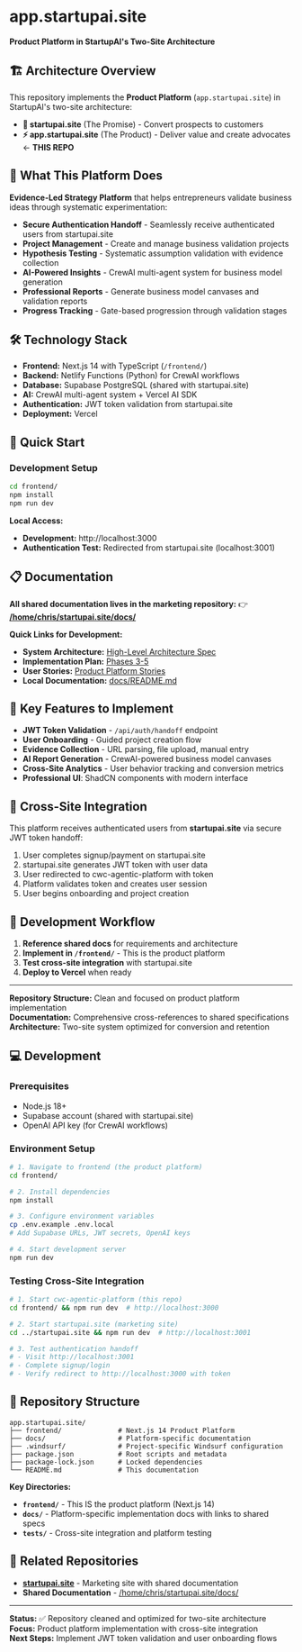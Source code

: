 # app.startupai.site

**Product Platform in StartupAI's Two-Site Architecture**

## 🏗️ Architecture Overview

This repository implements the **Product Platform** (`app.startupai.site`) in StartupAI's two-site architecture:

- **🎯 startupai.site** (The Promise) - Convert prospects to customers
- **⚡ app.startupai.site** (The Product) - Deliver value and create advocates ← **THIS REPO**

## 🚀 What This Platform Does

**Evidence-Led Strategy Platform** that helps entrepreneurs validate business ideas through systematic experimentation:

- **Secure Authentication Handoff** - Seamlessly receive authenticated users from startupai.site
- **Project Management** - Create and manage business validation projects
- **Hypothesis Testing** - Systematic assumption validation with evidence collection
- **AI-Powered Insights** - CrewAI multi-agent system for business model generation
- **Professional Reports** - Generate business model canvases and validation reports
- **Progress Tracking** - Gate-based progression through validation stages

## 🛠️ Technology Stack

- **Frontend:** Next.js 14 with TypeScript (`/frontend/`)
- **Backend:** Netlify Functions (Python) for CrewAI workflows
- **Database:** Supabase PostgreSQL (shared with startupai.site)
- **AI:** CrewAI multi-agent system + Vercel AI SDK
- **Authentication:** JWT token validation from startupai.site
- **Deployment:** Vercel

## 🚀 Quick Start

### Development Setup
```bash
cd frontend/
npm install
npm run dev
```

**Local Access:**
- **Development:** http://localhost:3000
- **Authentication Test:** Redirected from startupai.site (localhost:3001)

## 📋 Documentation

**All shared documentation lives in the marketing repository:**
👉 **[/home/chris/startupai.site/docs/](/home/chris/startupai.site/docs/)**

**Quick Links for Development:**
- **System Architecture:** [High-Level Architecture Spec](../startupai.site/docs/technical/high_level_architectural_spec.md#32-product-platform-cwc-agentic-platform-the-product)
- **Implementation Plan:** [Phases 3-5](../startupai.site/docs/technical/two-site-implementation-plan.md#4-phase-3-product-platform-core-features-cwc-agentic-platform)
- **User Stories:** [Product Platform Stories](../startupai.site/docs/product/user-stories.md)
- **Local Documentation:** [docs/README.md](docs/README.md)

## 🔧 Key Features to Implement

- **JWT Token Validation** - `/api/auth/handoff` endpoint
- **User Onboarding** - Guided project creation flow
- **Evidence Collection** - URL parsing, file upload, manual entry
- **AI Report Generation** - CrewAI-powered business model canvases
- **Cross-Site Analytics** - User behavior tracking and conversion metrics
- **Professional UI**: ShadCN components with modern interface

## 🔗 Cross-Site Integration

This platform receives authenticated users from **startupai.site** via secure JWT token handoff:

1. User completes signup/payment on startupai.site
2. startupai.site generates JWT token with user data
3. User redirected to cwc-agentic-platform with token
4. Platform validates token and creates user session
5. User begins onboarding and project creation

## 🚀 Development Workflow

1. **Reference shared docs** for requirements and architecture
2. **Implement in `/frontend/`** - This is the product platform
3. **Test cross-site integration** with startupai.site
4. **Deploy to Vercel** when ready

---

**Repository Structure:** Clean and focused on product platform implementation  
**Documentation:** Comprehensive cross-references to shared specifications  
**Architecture:** Two-site system optimized for conversion and retention

## 💻 Development

### Prerequisites
- Node.js 18+
- Supabase account (shared with startupai.site)
- OpenAI API key (for CrewAI workflows)

### Environment Setup
```bash
# 1. Navigate to frontend (the product platform)
cd frontend/

# 2. Install dependencies
npm install

# 3. Configure environment variables
cp .env.example .env.local
# Add Supabase URLs, JWT secrets, OpenAI keys

# 4. Start development server
npm run dev
```

### Testing Cross-Site Integration
```bash
# 1. Start cwc-agentic-platform (this repo)
cd frontend/ && npm run dev  # http://localhost:3000

# 2. Start startupai.site (marketing site)
cd ../startupai.site && npm run dev  # http://localhost:3001

# 3. Test authentication handoff
# - Visit http://localhost:3001
# - Complete signup/login
# - Verify redirect to http://localhost:3000 with token
```

## 📁 Repository Structure

```
app.startupai.site/
├── frontend/              # Next.js 14 Product Platform
├── docs/                  # Platform-specific documentation
├── .windsurf/             # Project-specific Windsurf configuration
├── package.json           # Root scripts and metadata
├── package-lock.json      # Locked dependencies
└── README.md              # This documentation
```

**Key Directories:**
- **`frontend/`** - This IS the product platform (Next.js 14)
- **`docs/`** - Platform-specific implementation docs with links to shared specs
- **`tests/`** - Cross-site integration and platform testing

## 🔗 Related Repositories

- **[startupai.site](../startupai.site/)** - Marketing site with shared documentation
- **Shared Documentation** - [/home/chris/startupai.site/docs/](/home/chris/startupai.site/docs/)

---

**Status:** ✅ Repository cleaned and optimized for two-site architecture  
**Focus:** Product platform implementation with cross-site integration  
**Next Steps:** Implement JWT token validation and user onboarding flows
